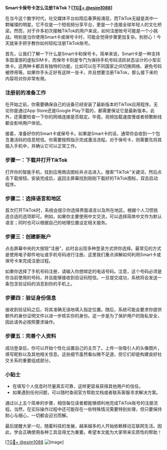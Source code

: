 **Smart卡保号卡怎么注册TikTok？[[TG💪+ @esim1088](https://t.me/s/esim1088)]**

在当今这个数字时代，社交媒体平台如雨后春笋般涌现，而TikTok无疑是其中一颗璀璨的明星。它不仅是一个短视频分享平台，更是一个连接全球年轻人的文化桥梁。然而，对于许多初次接触TikTok的用户来说，如何注册账号可能是一个小挑战。特别是当你使用Smart卡或保号卡时，可能会觉得步骤更加复杂。别担心！今天就来手把手教你如何轻松注册TikTok账号。

首先，让我们了解一下什么是Smart卡和保号卡。简单来说，Smart卡是一种支持多国漫游的虚拟SIM卡，而保号卡则是专门为保持手机号码活跃状态设计的小型实体卡。这两种卡都具有独特的功能，比如可以在不同国家之间切换网络、避免号码被停用等。如果你手头正好有这样一张卡，并且想要注册TikTok，那么接下来的内容将对你非常有用。

### 注册前的准备工作

在开始之前，你需要确保自己的设备已经安装了最新版本的TikTok应用程序。无论你是通过App Store还是Google Play下载的，都需要保证它是最新版本。此外，还需要检查一下你的网络连接是否稳定。毕竟，视频加载速度慢或者频繁断线都会影响用户体验。

接着，准备好你的Smart卡或保号卡。如果是Smart卡的话，通常你会收到一个包含激活码的信息短信。你需要按照指示完成激活流程。对于保号卡，则需要先将其插入手机中，并确认它可以正常工作。

### 步骤一：下载并打开TikTok

打开你的智能手机，找到应用商店图标并点击进入。搜索“TikTok”关键词，然后点击下载按钮。安装完成后，返回主屏幕找到刚刚下载好的TikTok图标，双击启动程序。

### 步骤二：选择语言和地区

首次打开TikTok时，系统会提示你选择界面语言以及所在地区。根据个人习惯挑选合适的选项即可。例如，如果你主要使用中文交流，可以选择简体中文作为默认语言；同时也可以根据自己的地理位置设定相关服务。

### 步骤三：创建新账户

点击屏幕中央的大按钮“注册”，此时会出现多种登录方式供你选择。最常见的方式是使用电子邮件地址或手机号码进行注册。这里我们重点讲解如何利用Smart卡或保号卡来完成注册过程。

如果你选择了手机号码注册，请输入你想绑定的电话号码。注意，这个号码必须是你当前使用的号码，并且能够接收到验证码短信。一旦提交成功，系统将会发送一条包含验证码的消息到你的手机上。

### 步骤四：验证身份信息

接收到验证码之后，将其准确无误地填入指定位置。随后，系统可能会要求你提供额外的身份证明文件以进一步核实你的身份。这一步是为了保护用户的隐私安全，因此请务必按照要求操作。

### 步骤五：完善个人资料

成功登录后，你可以开始个性化设置自己的主页了。上传一张吸引人的头像图片，填写昵称以及其他相关信息。这些细节虽然看似微不足道，但它们却是构建良好社交关系的重要组成部分。

### 小贴士

- 在填写个人信息时尽量真实可靠，这样更容易获得其他用户的信任。
- 如果遇到任何问题，可以随时查阅官方帮助文档或者联系客服寻求解决方案。

通过以上五个简单的步骤，相信每位读者都能够顺利地完成TikTok账号的注册流程。当然，在实际操作过程中还可能存在一些特殊情况需要特别处理，但只要保持耐心与细心，一切都会迎刃而解。

最后提醒大家一句，随着科技的发展，越来越多的人开始依赖移动互联网生活。因此，学会正确使用各种工具显得尤为重要。希望本文能为大家带来实质性的帮助！

[[TG💪+ @esim1088](https://t.me/s/esim1088) ![Image](https://i.postimg.cc/4NQfJmqS/Snipaste-2025-05-13-00-14-12.png)]